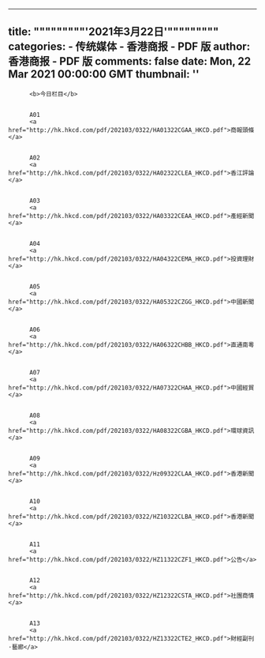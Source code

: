 
---
title: """""""""'2021年3月22日'"""""""""
categories: 
    - 传统媒体
    - 香港商报 - PDF 版
author: 香港商报 - PDF 版
comments: false
date: Mon, 22 Mar 2021 00:00:00 GMT
thumbnail: ''
---

<div>   
 
          
          
        
         
          
          
        
         
          
          <b>今日栏目</b>
        
         
          A01           
          <a href="http://hk.hkcd.com/pdf/202103/0322/HA01322CGAA_HKCD.pdf">商報頭條</a>                 
        
        
          A02           
          <a href="http://hk.hkcd.com/pdf/202103/0322/HA02322CLEA_HKCD.pdf">香江評論</a>                 
        
        
          A03           
          <a href="http://hk.hkcd.com/pdf/202103/0322/HA03322CEAA_HKCD.pdf">產經新聞</a>                 
        
        
          A04           
          <a href="http://hk.hkcd.com/pdf/202103/0322/HA04322CEMA_HKCD.pdf">投資理財</a>                 
        
        
          A05           
          <a href="http://hk.hkcd.com/pdf/202103/0322/HA05322CZGG_HKCD.pdf">中國新聞</a>                 
        
        
          A06           
          <a href="http://hk.hkcd.com/pdf/202103/0322/HA06322CHBB_HKCD.pdf">直通南粵</a>                 
        
        
          A07           
          <a href="http://hk.hkcd.com/pdf/202103/0322/HA07322CHAA_HKCD.pdf">中國經貿</a>                 
        
        
          A08           
          <a href="http://hk.hkcd.com/pdf/202103/0322/HA08322CGBA_HKCD.pdf">環球資訊</a>                 
        
        
          A09           
          <a href="http://hk.hkcd.com/pdf/202103/0322/Hz09322CLAA_HKCD.pdf">香港新聞</a>                 
        
        
          A10           
          <a href="http://hk.hkcd.com/pdf/202103/0322/HZ10322CLBA_HKCD.pdf">香港新聞</a>                 
        
        
          A11           
          <a href="http://hk.hkcd.com/pdf/202103/0322/HZ11322CZF1_HKCD.pdf">公告</a>                 
        
        
          A12           
          <a href="http://hk.hkcd.com/pdf/202103/0322/HZ12322CSTA_HKCD.pdf">社團商情</a>                 
        
        
          A13           
          <a href="http://hk.hkcd.com/pdf/202103/0322/HZ13322CTE2_HKCD.pdf">財經副刊·藝廊</a>                 
        
          
</div>
            